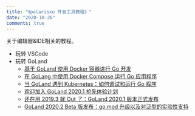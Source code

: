 ```yaml
---
title: "《polarisxu 开发工具教程》"
date: "2020-10-26"
comments: true
---
```


关于编辑器&IDE相关的教程。

- 玩转 VSCode
- 玩转 GoLand
    - [基于 GoLand 使用 Docker 容器进行 Go 开发](/posts/devtool/goland/debugging-a-go-application-inside-a-docker-container.md)
    - [在 GoLang 中使用 Docker Compose 运行 Go 应用程序](/posts/devtool/goland/running-go-applications-using-docker-compose-in-goland.md)
    - [当 GoLand 遇到 Kubernetes：如何调试和运行 Go 程序](/posts/devtool/goland/using-kubernetes-from-goland.md)
    - [欢迎加入 GoLand 2020.1 抢先体验计划](/posts/devtool/goland/welcome-to-the-goland-2020-1-eap.md)
    - [还在用 2019.3 就 Out 了：GoLand 2020.1 版本正式发布](/posts/devtool/goland/goland-2020-1-release.md)
    - [GoLand 2020.2 Beta 版发布：go.mod 升级以及对泛型的实验性支持](/posts/devtool/goland/2020.2.Beta.md)
